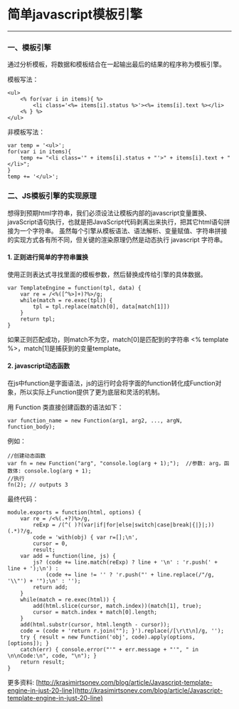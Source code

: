 <link href="http://cdn.bootcss.com/highlight.js/8.0/styles/monokai_sublime.min.css" rel="stylesheet">
<script src="http://cdn.bootcss.com/highlight.js/8.0/highlight.min.js"></script>
<script >hljs.initHighlightingOnLoad();</script>


<!--
    http://segmentfault.com/a/1190000000432600
    http://www.cnblogs.com/dolphinX/p/3489269.html
    http://www.cnblogs.com/hustskyking/p/principle-of-javascript-template.html
-->



# 简单javascript模板引擎
***

### 一、模板引擎

通过分析模板，将数据和模板结合在一起输出最后的结果的程序称为模板引擎。



模板写法：

    <ul>
        <% for(var i in items){ %>
            <li class='<%= items[i].status %>'><%= items[i].text %></li>
        <% } %>
    </ul>

非模板写法：

    var temp = '<ul>';
    for(var i in items){
        temp += "<li class='" + items[i].status + "'>" + items[i].text + "</li>";
    }
    temp += '</ul>';






### 二、JS模板引擎的实现原理

想得到预期html字符串，我们必须设法让模板内部的javascript变量置换、javaScript语句执行，也就是把JavaScript代码剥离出来执行，把其它html语句拼接为一个字符串。
虽然每个引擎从模板语法、语法解析、变量赋值、字符串拼接的实现方式各有所不同，但关键的渲染原理仍然是动态执行 javascript 字符串。


#### 1. 正则进行简单的字符串置换
使用正则表达式寻找里面的模板参数，然后替换成传给引擎的具体数据。

    var TemplateEngine = function(tpl, data) {
        var re = /<%([^%>]+)?%>/g;
        while(match = re.exec(tpl)) {
            tpl = tpl.replace(match[0], data[match[1]])
        }
        return tpl;
    }

如果正则匹配成功，则match不为空，match[0]是匹配到的字符串 <% template %>，match[1]是捕获到的变量template。







#### 2. javascript动态函数
在js中function是字面语法，js的运行时会将字面的function转化成Function对象，所以实际上Function提供了更为底层和灵活的机制。

用 Function 类直接创建函数的语法如下：

    var function_name = new Function(arg1, arg2, ..., argN, function_body);

例如：

    //创建动态函数
    var fn = new Function("arg", "console.log(arg + 1);");  //参数: arg，函数体: console.log(arg + 1);
    //执行
    fn(2); // outputs 3



最终代码：

    module.exports = function(html, options) {
        var re = /<%(.+?)%>/g,
            reExp = /(^( )?(var|if|for|else|switch|case|break|{|}|;))(.*)?/g,
            code = 'with(obj) { var r=[];\n',
            cursor = 0,
            result;
        var add = function(line, js) {
            js? (code += line.match(reExp) ? line + '\n' : 'r.push(' + line + ');\n') :
                (code += line != '' ? 'r.push("' + line.replace(/"/g, '\\"') + '");\n' : '');
            return add;
        }
        while(match = re.exec(html)) {
            add(html.slice(cursor, match.index))(match[1], true);
            cursor = match.index + match[0].length;
        }
        add(html.substr(cursor, html.length - cursor));
        code = (code + 'return r.join(""); }').replace(/[\r\t\n]/g, '');
        try { result = new Function('obj', code).apply(options, [options]); }
        catch(err) { console.error("'" + err.message + "'", " in \n\nCode:\n", code, "\n"); }
        return result;
    }


更多资料:
[http://krasimirtsonev.com/blog/article/Javascript-template-engine-in-just-20-line](http://krasimirtsonev.com/blog/article/Javascript-template-engine-in-just-20-line)  

